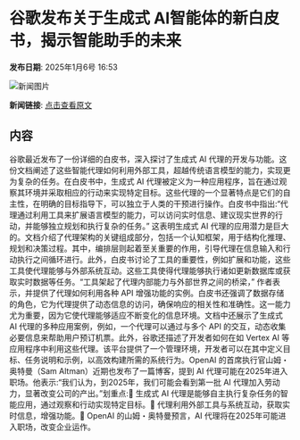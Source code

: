 # ​谷歌发布关于生成式 AI智能体的新白皮书，揭示智能助手的未来

**发布日期**: 2025年1月6号 16:53

![新闻图片](https://upload.chinaz.com/2025/0106/6387177921842616412309297.png)

**新闻链接**: [点击查看原文](https://www.aibase.com/zh/news/14498)

## 内容

谷歌最近发布了一份详细的白皮书，深入探讨了生成式 AI 代理的开发与功能。这份文档阐述了这些智能代理如何利用外部工具，超越传统语言模型的能力，实现更为复杂的任务。在白皮书中，生成式 AI 代理被定义为一种应用程序，旨在通过观察其环境并采取相应的行动来实现特定目标。这些代理的一个显著特点是它们的自主性，在明确的目标指导下，可以独立于人类的干预进行操作。白皮书中指出:“代理通过利用工具来扩展语言模型的能力，可以访问实时信息、建议现实世界的行动，并能够独立规划和执行复杂的任务。” 这表明生成式 AI 代理的应用潜力是巨大的。文档介绍了代理架构的关键组成部分，包括一个认知框架，用于结构化推理、规划和决策过程。其中，编排层则起着至关重要的作用，引导代理在信息输入和行动执行之间循环进行。此外，白皮书讨论了工具的重要性，例如扩展和功能，这些工具使代理能够与外部系统互动。这些工具使得代理能够执行诸如更新数据库或获取实时数据等任务。“工具架起了代理内部能力与外部世界之间的桥梁，” 作者表示，并提供了代理如何利用各种 API 增强功能的实例。白皮书还强调了数据存储的角色，它为代理提供了动态信息的访问，确保响应的相关性和准确性。这一能力尤为重要，因为它使代理能够适应不断变化的信息环境。文档中还展示了生成式 AI 代理的多种应用案例，例如，一个代理可以通过与多个 API 的交互，动态收集必要信息来帮助用户预订机票。此外，谷歌还描述了开发者如何在如 Vertex AI 等应用程序中利用这些代理。该平台提供了一个管理环境，开发者可以在其中定义目标、任务说明和示例，以高效构建所需的系统行为。OpenAI 的首席执行官山姆・奥特曼（Sam Altman）近期也发布了一篇博客，提到 AI 代理可能在2025年进入职场。他表示:“我们认为，到2025年，我们可能会看到第一批 AI 代理加入劳动力，显著改变公司的产出。”划重点:🌟 生成式 AI 代理是能够自主执行复杂任务的智能应用，通过观察和行动实现特定目标。🔧 代理利用外部工具与系统互动，获取实时信息，增强功能。📅 OpenAI 的山姆・奥特曼预言，AI 代理将在2025年可能进入职场，改变企业运作。
